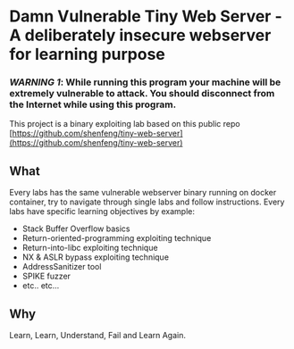 # Damn Vulnerable Tiny Web Server - A deliberately insecure webserver for learning purpose


### *WARNING 1*: While running this program your machine will be extremely vulnerable to attack. You should disconnect from the Internet while using this program.

This project is a binary exploiting lab based on this public repo [https://github.com/shenfeng/tiny-web-server](https://github.com/shenfeng/tiny-web-server)


## What

Every labs has the same vulnerable webserver binary running on docker container, try to navigate through single labs and follow instructions.
Every labs have specific learning objectives by example:
- Stack Buffer Overflow basics
- Return-oriented-programming exploiting technique
- Return-into-libc exploiting technique
- NX & ASLR bypass exploiting technique
- AddressSanitizer tool
- SPIKE fuzzer 
- etc.. etc...

## Why
Learn, Learn, Understand, Fail and Learn Again.


